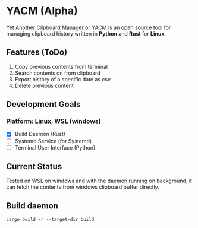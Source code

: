 # YACM (Alpha)

Yet Another Clipboard Manager or YACM is an open source tool for managing clipboard history written in **Python** and **Rust** for **Linux**.

## Features (ToDo)

1. Copy previous contents from terminal
2. Search contents on from clipboard
3. Export history of a specific date as csv
4. Delete previous content

## Development Goals

### Platform: Linux, WSL (windows)

- [x] Build Daemon (Rust)
- [ ] Systemd Service (for Systemd)
- [ ] Terminal User Interface (Python)

## Current Status
Tested on WSL on windows and with the daemon running on background, it can fetch the contents from windows clipboard buffer directly.

## Build daemon

```shell
cargo build -r --target-dir build
```


